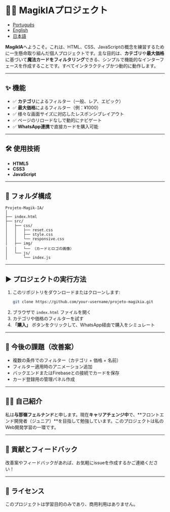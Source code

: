 
# 🧙‍♂️ MagikIAプロジェクト

- [Português](README.pt.md)  
- [English](README.en.md)  
- [日本語](README.ja.md)  

**MagikIA**へようこそ。これは、HTML、CSS、JavaScriptの概念を練習するために一生懸命取り組んだ個人プロジェクトです。主な目的は、**カテゴリ**や**最大価格**に基づいて**魔法カードをフィルタリング**できる、シンプルで機能的なインターフェースを作成することです。すべてインタラクティブかつ動的に動作します。

---

## ✨ 機能

- ✅ **カテゴリ**によるフィルター（一般、レア、エピック）  
- ✅ **最大価格**によるフィルター（例：¥1000）  
- ✅ 様々な画面サイズに対応したレスポンシブレイアウト  
- ✅ ページのリロードなしで動的にナビゲート  
- ✅ **WhatsApp連携**で直接カードを購入可能

---

## 🛠️ 使用技術

- **HTML5**  
- **CSS3**  
- **JavaScript**

---

## 📂 フォルダ構成

```
Projeto-Magik-IA/
│
├── index.html
├── src/
│   ├── css/
│   │   ├── reset.css
│   │   ├── style.css
│   │   └── responsive.css
│   ├── img/
│   │   └── （カードとロゴの画像）
│   └── js/
│       └── index.js
```

---

## ▶️ プロジェクトの実行方法

1. このリポジトリをダウンロードまたはクローンします:
   ```bash
   git clone https://github.com/your-username/projeto-magikia.git
   ```
2. ブラウザで `index.html` ファイルを開く  
3. カテゴリや価格のフィルターを試す  
4. **「購入」** ボタンをクリックして、WhatsApp経由で購入をシミュレート

---

## 🧪 今後の課題（改善案）

- 複数の条件でのフィルター（カテゴリ + 価格 + 名前）
- フィルター適用時のアニメーション追加
- バックエンドまたはFirebaseとの接続でカードを保存
- カード登録用の管理パネル作成

---

## 🙋‍♂️ 自己紹介

私は**与那嶺フェルナンド**と申します。現在**キャリアチェンジ中**で、**フロントエンド開発者（ジュニア）**を目指して勉強しています。このプロジェクトは私のWeb開発学習の一環です。

---

## 🤝 貢献とフィードバック

改善案やフィードバックがあれば、お気軽にissueを作成するかご連絡ください！

---

## 📜 ライセンス

このプロジェクトは学習目的のみであり、商用利用はありません。
